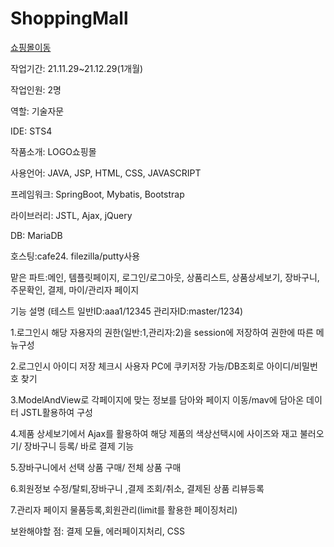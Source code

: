 # ShoppingMall

[쇼핑몰이동](http://kimyu08.cafe24.com)

작업기간: 21.11.29~21.12.29(1개월)

작업인원: 2명

역할: 기술자문

IDE: STS4

작품소개: LOGO쇼핑몰

사용언어: JAVA, JSP, HTML, CSS, JAVASCRIPT

프레임워크: SpringBoot, Mybatis, Bootstrap

라이브러리: JSTL, Ajax, jQuery

DB: MariaDB

호스팅:cafe24. filezilla/putty사용

맡은 파트:메인, 템플릿페이지, 로그인/로그아웃, 상품리스트, 상품상세보기, 장바구니, 주문확인, 결제, 마이/관리자 페이지

기능 설명 (테스트 일반ID:aaa1/12345 관리자ID:master/1234)

1.로그인시 해당 자용자의 권한(일반:1,관리자:2)을 session에 저장하여 권한에 따른 메뉴구성

2.로그인시 아이디 저장 체크시 사용자 PC에 쿠키저장 가능/DB조회로 아이디/비밀번호 찾기

3.ModelAndView로 각페이지에 맞는 정보를 담아와 페이지 이동/mav에 담아온 데이터 JSTL활용하여 구성

4.제품 상세보기에서 Ajax를 활용하여 해당 제품의 색상선택시에 사이즈와 재고 불러오기/ 장바구니 등록/ 바로 결제 기능

5.장바구니에서 선택 상품 구매/ 전체 상품 구매

6.회원정보 수정/탈퇴,장바구니 ,결제 조회/취소, 결제된 상품 리뷰등록

7.관리자 페이지 물품등록,회원관리(limit를 활용한 페이징처리)


보완해야할 점: 결제 모듈, 에러페이지처리, CSS
